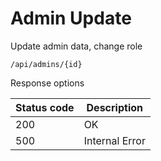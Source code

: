 Admin Update
===================

Update admin data, change role

```shell title="Method <span class='color-method'>PUT</span>"
/api/admins/{id}
```

Response options

| Status code                          | Description    |
|--------------------------------------|----------------|
| <span class='color-200'>200</span>   | OK             |
| <span class='color-error'>500</span> | Internal Error |